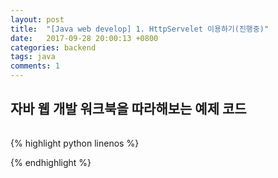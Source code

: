```yaml
---
layout: post
title:  "[Java web develop] 1. HttpServelet 이용하기(진행중)"
date:   2017-09-28 20:00:13 +0800
categories: backend
tags: java
comments: 1
---
```

**자바 웹 개발 워크북을 따라해보는 예제 코드**
---


##### 

###### 

{% highlight python linenos %}

{% endhighlight %}

<br>
